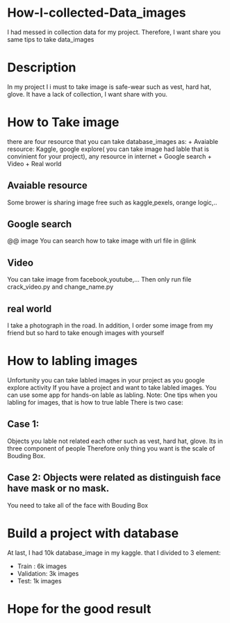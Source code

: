 # How-I-collected-Data_images
I had messed in collection data for my project. Therefore, I want share you same tips to take data_images

# Description
In my project I i must to take image is safe-wear such as vest, hard hat, glove.
It have a lack of collection, I want share with you.

# How to Take image
there are four resource that you can take database_images as:
      + Avaiable resource: Kaggle, google explore( you can take image had lable that is convinient for your project), any resource in internet 
      + Google search
      + Video
      + Real world
## Avaiable resource
Some brower is sharing image free such as kaggle,pexels, orange logic,..
## Google search
@@ image
You can search how to take image with url file in @link
## Video
You can take image from facebook,youtube,...
Then only run file crack_video.py and change_name.py  
## real world
I take a photograph in the road. In addition, I order some image from my friend but so hard to take enough images with yourself
# How to labling images
Unfortunity you can take labled images in your project as you google explore activity
If you have a project and want to take labled images. You can use some app for hands-on lable as labling.
Note: One tips when you labling for images, that is how to true lable
There is two case:
## Case 1: 
Objects you lable not related each other such as vest, hard hat, glove. 
Its in three component of people
Therefore only thing you want is the scale of Bouding Box.
## Case 2: Objects were related as distinguish face have mask or no mask. 
You need to take all of the face with Bouding Box

# Build a project with database
At last, I had 10k database_image in my kaggle. that I divided to 3 element:
+ Train :     6k images
+ Validation: 3k images
+ Test:       1k images

# Hope for the good result